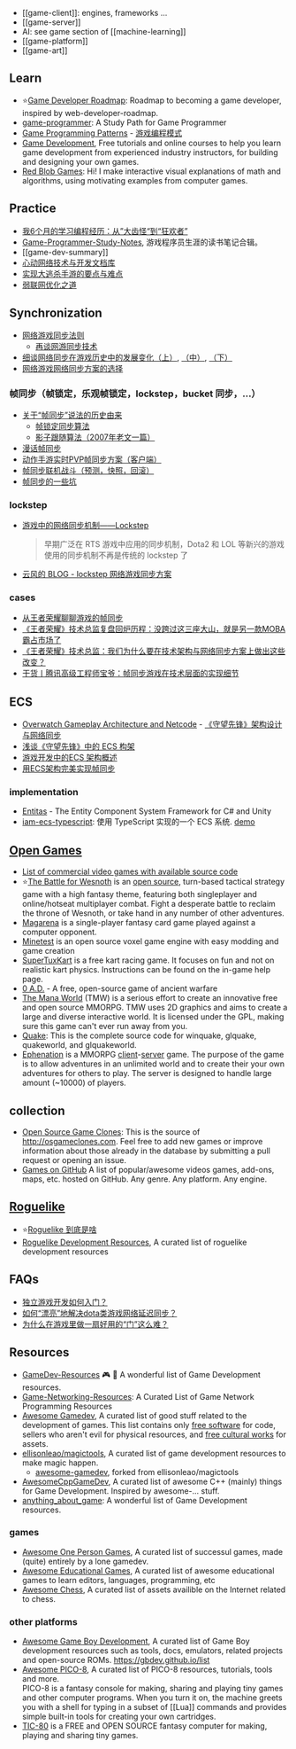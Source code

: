 - [[game-client]]: engines, frameworks ...
- [[game-server]]
- AI: see game section of [[machine-learning]]
- [[game-platform]]
- [[game-art]]


## Learn
- :star:[Game Developer Roadmap](https://github.com/utilForever/game-developer-roadmap): Roadmap to becoming a game developer, inspired by web-developer-roadmap.
- [game-programmer](https://github.com/miloyip/game-programmer): A Study Path for Game Programmer
- [Game Programming Patterns](https://github.com/munificent/game-programming-patterns) - [游戏编程模式](https://github.com/tkchu/Game-Programming-Patterns-CN)
- [Game Development](https://gamedevelopment.tutsplus.com/), Free tutorials and online courses to help you learn game development from experienced industry instructors, for building and designing your own games.
- [Red Blob Games](https://www.redblobgames.com/): Hi! I make interactive visual explanations of math and algorithms, using motivating examples from computer games.



## Practice
- [我6个月的学习编程经历：从”大齿怪“到“狂欢者”](http://www.aqee.net/post/first-six-months.html)
- [Game-Programmer-Study-Notes](https://github.com/QianMo/Game-Programmer-Study-Notes), 游戏程序员生涯的读书笔记合辑。  
- [[game-dev-summary]]
- [心动网络技术与开发文档库](https://github.com/xindong/docs)
- [实现大逃杀手游的要点与难点](https://gameinstitute.qq.com/community/detail/117502)
- [弱联网优化之道](https://www.gameres.com/767209.html)



## Synchronization
- [网络游戏同步法则](http://www.skywind.me/blog/archives/112)
  - [再谈网游同步技术](https://www.skywind.me/blog/archives/1343)
- [细谈网络同步在游戏历史中的发展变化（上）](https://zhuanlan.zhihu.com/p/130702310), [（中）](https://zhuanlan.zhihu.com/p/164686867), [（下）](https://zhuanlan.zhihu.com/p/336869551)
- [网络游戏网络同步方案的选择](https://blog.csdn.net/D_Guco/article/details/53207076)

### 帧同步（帧锁定，乐观帧锁定，lockstep，bucket 同步，...）
- [关于“帧同步”说法的历史由来](https://zhuanlan.zhihu.com/p/165293116)
  - [帧锁定同步算法](http://www.skywind.me/blog/archives/131)
  - [影子跟随算法（2007年老文一篇）](http://www.skywind.me/blog/archives/1145)
- [漫话帧同步](https://zhuanlan.zhihu.com/p/381339755)
- [动作手游实时PVP帧同步方案（客户端）](https://blog.csdn.net/qq_27880427/article/details/52692772)
- [帧同步联机战斗（预测，快照，回滚）](https://zhuanlan.zhihu.com/p/38468615)
- [帧同步的一些坑](http://www.vimer.cn/2020/04/20/zheng-tong-bu-de-yi-xie-keng/)

### lockstep
- [游戏中的网络同步机制——Lockstep](https://bindog.github.io/blog/2015/03/10/synchronization-in-multiplayer-networked-game-lockstep/)
  > 早期广泛在 RTS 游戏中应用的同步机制，Dota2 和 LOL 等新兴的游戏使用的同步机制不再是传统的 lockstep 了
- [云风的 BLOG - lockstep 网络游戏同步方案](https://blog.codingnow.com/2018/08/lockstep.html)

### cases
- [从王者荣耀聊聊游戏的帧同步](https://gameinstitute.qq.com/community/detail/116978)
- [《王者荣耀》技术总监复盘回炉历程：没跨过这三座大山，就是另一款MOBA霸占市场了](http://youxiputao.com/articles/11842)
- [《王者荣耀》技术总监：我们为什么要在技术架构与网络同步方案上做出这些改变？](http://youxiputao.com/articles/12939)
- [干货丨腾讯高级工程师宝爷：帧同步游戏在技术层面的实现细节](https://mp.weixin.qq.com/s/F1j_01VZwLG43ZOeAe444Q)



## ECS
- [Overwatch Gameplay Architecture and Netcode](https://www.youtube.com/watch?v=W3aieHjyNvw) - [《守望先锋》架构设计与网络同步](https://mp.weixin.qq.com/s/y8-Xb0az43pmjTlBXtNhdA)
- [浅谈《守望先锋》中的 ECS 构架](https://blog.codingnow.com/2017/06/overwatch_ecs.html)
- [游戏开发中的ECS 架构概述](https://zhuanlan.zhihu.com/p/30538626)
- [用ECS架构完美实现帧同步](https://blog.csdn.net/D_Guco/article/details/103108234)

### implementation
- [Entitas](https://github.com/sschmid/Entitas-CSharp) - The Entity Component System Framework for C# and Unity
- [iam-ecs-typescript](https://github.com/dualface/iam-ecs-typescript): 使用 TypeScript 实现的一个 ECS 系统. [demo](https://github.com/dualface/iam-ecs-typescript-demo)



## [Open Games](https://en.wikipedia.org/wiki/List_of_open-source_video_games)
- [List of commercial video games with available source code](https://en.wikipedia.org/wiki/List_of_commercial_video_games_with_available_source_code)
- :star:[The Battle for Wesnoth](https://www.wesnoth.org/) is an [open source](https://github.com/wesnoth/wesnoth), turn-based tactical strategy game with a high fantasy theme, featuring both singleplayer and online/hotseat multiplayer combat. Fight a desperate battle to reclaim the throne of Wesnoth, or take hand in any number of other adventures.
- [Magarena](https://github.com/magarena/magarena) is a single-player fantasy card game played against a computer opponent.
- [Minetest](https://github.com/minetest/minetest) is an open source voxel game engine with easy modding and game creation
- [SuperTuxKart](https://github.com/supertuxkart/stk-code/) is a free kart racing game. It focuses on fun and not on realistic kart physics. Instructions can be found on the in-game help page.
- [0 A.D.](https://play0ad.com/) - A free, open-source game of ancient warfare
- [The Mana World](https://www.themanaworld.org/) (TMW) is a serious effort to create an innovative free and open source MMORPG. TMW uses 2D graphics and aims to create a large and diverse interactive world. It is licensed under the GPL, making sure this game can't ever run away from you.
- [Quake](https://github.com/id-Software/Quake): This is the complete source code for winquake, glquake, quakeworld, and glquakeworld.
- [Ephenation](https://github.com/larspensjo/ephenation-client) is a MMORPG [client](https://github.com/larspensjo/ephenation-client)-[server](https://github.com/larspensjo/ephenation-server) game. The purpose of the game is to allow adventures in an unlimited world and to create their your own adventures for others to play. The server is designed to handle large amount (~10000) of players.

## collection
- [Open Source Game Clones](https://github.com/opengaming/osgameclones/): This is the source of http://osgameclones.com. Feel free to add new games or improve information about those already in the database by submitting a pull request or opening an issue.
- [Games on GitHub](https://github.com/leereilly/games) A list of popular/awesome videos games, add-ons, maps, etc. hosted on GitHub. Any genre. Any platform. Any engine.



## [Roguelike](https://en.wikipedia.org/wiki/Roguelike)
- :star:[Roguelike 到底是啥](http://pre-sence.com/archives/roguelike-dossier)
- [Roguelike Development Resources](https://github.com/marukrap/RoguelikeDevResources), A curated list of roguelike development resources



## FAQs
- [独立游戏开发如何入门？](https://www.zhihu.com/question/20608012)
- [如何“漂亮”地解决dota类游戏网络延迟同步？](http://www.gameres.com/482069.html)
- [为什么在游戏里做一扇好用的“门”这么难？](https://www.yystv.cn/p/7800)



## Resources
- [GameDev-Resources](https://github.com/Kavex/GameDev-Resources) 🎮 🎲 A wonderful list of Game Development resources.
- [Game-Networking-Resources](https://github.com/MFatihMAR/Game-Networking-Resources): A Curated List of Game Network Programming Resources
- [Awesome Gamedev](https://github.com/Calinou/awesome-gamedev), A curated list of good stuff related to the development of games. This list contains only [free software](https://www.fsf.org/about/what-is-free-software) for code, sellers who aren't evil for physical resources, and [free cultural works](http://freedomdefined.org/Definition) for assets.
- [ellisonleao/magictools](https://github.com/ellisonleao/magictools), A curated list of game development resources to make magic happen.
  - [awesome-gamedev](https://github.com/mbrukman/awesome-gamedev), forked from ellisonleao/magictools
- [AwesomeCppGameDev](https://github.com/Cmdu76/AwesomeCppGameDev), A curated list of awesome C++ (mainly) things for Game Development. Inspired by awesome-... stuff.
- [anything_about_game](https://github.com/killop/anything_about_game): A wonderful list of Game Development resources.

### games
- [Awesome One Person Games](https://github.com/Yonaba/awesome-one-person-games), A curated list of successul games, made (quite) entirely by a lone gamedev.
- [Awesome Educational Games](https://github.com/yrgo/awesome-eg), A curated list of awesome educational games to learn editors, languages, programming, etc
- [Awesome Chess](https://github.com/hkirat/awesome-chess), A curated list of assets availible on the Internet related to chess.

### other platforms
- [Awesome Game Boy Development](https://github.com/gbdev/awesome-gbdev), A curated list of Game Boy development resources such as tools, docs, emulators, related projects and open-source ROMs. https://gbdev.github.io/list
- [Awesome PICO-8](https://github.com/felipebueno/awesome-PICO-8), A curated list of PICO-8 resources, tutorials, tools and more.   
 PICO-8 is a fantasy console for making, sharing and playing tiny games and other computer programs. When you turn it on, the machine greets you with a shell for typing in a subset of [[Lua]] commands and provides simple built-in tools for creating your own cartridges.
- [TIC-80](https://github.com/nesbox/TIC-80) is a FREE and OPEN SOURCE fantasy computer for making, playing and sharing tiny games.
